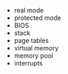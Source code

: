 - real mode
- protected mode
- BIOS
- stack
- page tables
- virtual memory
- memory pool
- interrupts
